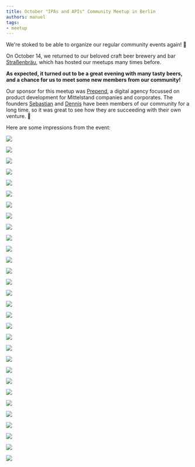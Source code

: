 ```yaml
---
title: October "IPAs and APIs" Community Meetup in Berlin
authors: manuel
tags:
- meetup
---
```


We're stoked to be able to organize our regular community events again! 🥳

On October 14, we returned to our beloved craft beer brewery and bar [Straßenbräu](http://www.strassenbraeu.de/), which has hosted our meetups many times before.

**As expected, it turned out to be a great evening with many tasty beers, and a chance for us to meet some new members from our community!**

Our sponsor for this meetup was [Prepend](https://www.prepend.de/), a digital agency focussed on product development for Mittelstand companies and corporates. The founders [Sebastian](https://www.linkedin.com/in/sebastian-schlaak-3b7a5575/) and [Dennis](https://www.linkedin.com/in/denniskluge/) have been members of our community for a long time, so it was great to see how they are succeeding with their own venture. 🚀

Here are some impressions from the event:

![](Uplink---Meetup-14.10.2021---002.jpg)

![](Uplink---Meetup-14.10.2021---011.jpg)

![](Uplink---Meetup-14.10.2021---019.jpg)

![](Uplink---Meetup-14.10.2021---021.jpg)

![](Uplink---Meetup-14.10.2021---024.jpg)

![](Uplink---Meetup-14.10.2021---028.jpg)

![](Uplink---Meetup-14.10.2021---056.jpg)

![](Uplink---Meetup-14.10.2021---066.jpg)

![](Uplink---Meetup-14.10.2021---070.jpg)

![](Uplink---Meetup-14.10.2021---078.jpg)

![](Uplink---Meetup-14.10.2021---083-1.jpg)

![](Uplink---Meetup-14.10.2021---090.jpg)

![](Uplink---Meetup-14.10.2021---104.jpg)

![](Uplink---Meetup-14.10.2021---110.jpg)

![](Uplink---Meetup-14.10.2021---114.jpg)

![](Uplink---Meetup-14.10.2021---138.jpg)

![](Uplink---Meetup-14.10.2021---162.jpg)

![](Uplink---Meetup-14.10.2021---256.jpg)

![](Uplink---Meetup-14.10.2021---274.jpg)

![](Uplink---Meetup-14.10.2021---301.jpg)

![](Uplink---Meetup-14.10.2021---324.jpg)

![](Uplink---Meetup-14.10.2021---328.jpg)

![](Uplink---Meetup-14.10.2021---376.jpg)

![](Uplink---Meetup-14.10.2021---399.jpg)

![](Uplink---Meetup-14.10.2021---407.jpg)

![](Uplink---Meetup-14.10.2021---416.jpg)

![](Uplink---Meetup-14.10.2021---449.jpg)

![](Uplink---Meetup-14.10.2021---503.jpg)

![](Uplink---Meetup-14.10.2021---518.jpg)

![](Uplink---Meetup-14.10.2021---546.jpg)
